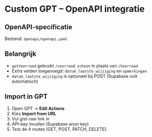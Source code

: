 # Custom GPT – OpenAPI integratie

## OpenAPI-specificatie
Bestand: `openapi/openapi.yaml`  

## Belangrijk
- `getVoorraad` gebruikt `/voorraad_schoon` in plaats van `/Voorraad`
- Extra velden toegevoegd: `datum_laatste_wijziging` en `opmerkingen`
- `datum_laatste_wijziging` is optioneel bij POST (Supabase vult automatisch)

## Import in GPT
1. Open GPT → **Edit Actions**
2. Kies **Import from URL**
3. Vul gist-raw link in
4. API-key invullen (Supabase anon key)
5. Test de 4 routes (GET, POST, PATCH, DELETE)
